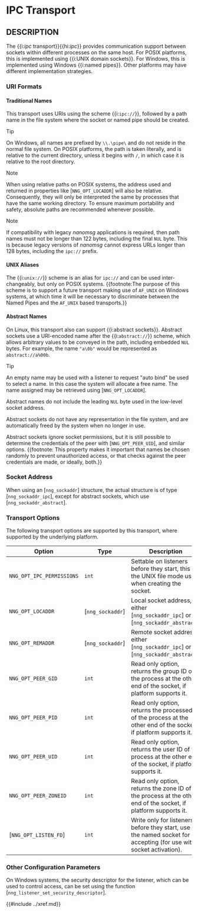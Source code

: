 # IPC Transport

## DESCRIPTION

The {{i:*ipc* transport}}{{hi:*ipc*}} provides communication support between
sockets within different processes on the same host.
For POSIX platforms, this is implemented using {{i:UNIX domain sockets}}.
For Windows, this is implemented using Windows {{i:named pipes}}.
Other platforms may have different implementation strategies.

### URI Formats

#### Traditional Names

This transport uses URIs using the scheme {{i:`ipc://`}}, followed by a path
name in the file system where the socket or named pipe should be created.

> [!TIP]
> On Windows, all names are prefixed by `\\.\pipe\` and do not
> reside in the normal file system.
> On POSIX platforms, the path is taken literally, and is relative to
> the current directory, unless it begins with `/`, in which case it is
> relative to the root directory.

> [!NOTE]
> When using relative paths on POSIX systems, the address used and returned
> in properties like [`NNG_OPT_LOCADDR`] will also be relative.
> Consequently, they will only be interpreted the same by processes that have
> the same working directory.
> To ensure maximum portability and safety, absolute paths are recommended
> whenever possible.

> [!NOTE]
> If compatibility with legacy _nanomsg_ applications is required,
> then path names must not be longer than 122 bytes, including the final
> `NUL` byte.
> This is because legacy versions of _nanomsg_ cannot express URLs
> longer than 128 bytes, including the `ipc://` prefix.

#### UNIX Aliases

The {{i:`unix://`}} scheme is an alias for `ipc://` and can be used inter-changeably, but only on POSIX systems.
{{footnote:The purpose of this scheme is to support a future transport making use of `AF_UNIX`
on Windows systems, at which time it will be necessary to discriminate between the Named Pipes and the `AF_UNIX` based transports.}}

#### Abstract Names

On Linux, this transport also can support {{i:abstract sockets}}.
Abstract sockets use a URI-encoded name after the {{i:`abstract://`}} scheme, which allows arbitrary values to be conveyed
in the path, including embedded `NUL` bytes.
For example, the name `"a\0b"` would be represented as `abstract://a%00b`.

> [!TIP]
> An empty name may be used with a listener to request "auto bind" be used to select a name.
> In this case the system will allocate a free name.
> The name assigned may be retrieved using [`NNG_OPT_LOCADDR`].

Abstract names do not include the leading `NUL` byte used in the low-level socket address.

Abstract sockets do not have any representation in the file system, and are automatically freed by
the system when no longer in use.

Abstract sockets ignore socket permissions, but it is still possible to determine the credentials
of the peer with [`NNG_OPT_PEER_UID`], and similar options.
{{footnote: This property makes it important that names be chosen randomly to
prevent unauthorized access, or that checks against the peer credentials are made, or ideally, both.}}

### Socket Address

When using an [`nng_sockaddr`] structure,
the actual structure is of type [`nng_sockaddr_ipc`],
except for abstract sockets, which use [`nng_sockaddr_abstract`].

### Transport Options

The following transport options are supported by this transport,
where supported by the underlying platform.

| Option                    | Type             | Description                                                                                                        |
| ------------------------- | ---------------- | ------------------------------------------------------------------------------------------------------------------ |
| `NNG_OPT_IPC_PERMISSIONS` | `int`            | Settable on listeners before they start, this is the UNIX file mode used when creating the socket.                 |
| `NNG_OPT_LOCADDR`         | [`nng_sockaddr`] | Local socket address, either [`nng_sockaddr_ipc`] or [`nng_sockaddr_abstract`].                                    |
| `NNG_OPT_REMADDR`         | [`nng_sockaddr`] | Remote socket address, either [`nng_sockaddr_ipc`] or [`nng_sockaddr_abstract`].                                   |
| `NNG_OPT_PEER_GID`        | `int`            | Read only option, returns the group ID of the process at the other end of the socket, if platform supports it.     |
| `NNG_OPT_PEER_PID`        | `int`            | Read only option, returns the processed ID of the process at the other end of the socket, if platform supports it. |
| `NNG_OPT_PEER_UID`        | `int`            | Read only option, returns the user ID of the process at the other end of the socket, if platform supports it.      |
| `NNG_OPT_PEER_ZONEID`     | `int`            | Read only option, returns the zone ID of the process at the other end of the socket, if platform supports it.      |
| [`NNG_OPT_LISTEN_FD`]     | `int`            | Write only for listeners before they start, use the named socket for accepting (for use with socket activation).   |

### Other Configuration Parameters

On Windows systems, the security descriptor for the listener,
which can be used to control access, can be set using the function
[`nng_listener_set_security_descriptor`].

{{#include ../xref.md}}
